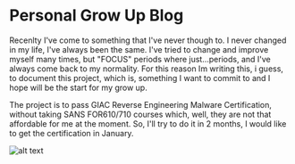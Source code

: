 # Personal Grow Up Blog

Recenlty I've come to something that I've never though to. 
I never changed in my life, I've always been the same. I've tried to change and improve myself many times, but "FOCUS" periods where just...periods, and I've always come back to my normality. For this reason Im writing this, i guess, to document this project, which is, something I want to commit to and I hope will be the start for my grow up. 

The project is to pass GIAC Reverse Engineering Malware Certification, without taking SANS FOR610/710 courses which, well, they are not that affordable for me at the moment. So, I'll try to do it in 2 months, I would like to get the certification in January.

![alt text](http://url/to/img.png)

